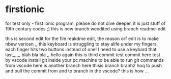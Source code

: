 # firstionic
for test only - first ionic program, please do not dive deeper, it is just stuff of 19th century codes ;)
this is new branch weedited using branch readme-edit

this is second edit for the file reakdme edit, 
the reason orf edit is to make nbew veriosn ,, this keyboard is struggling to stay alife under my fingers, each finger hits two buttons instead of one! I need to use a keybard that last,,,,,, blah bla bla ,, 
hello 
again 
this is third
commit test commit here
test by vscode 
install git inside your pc machine to be able to run git commands from vscode 
here is another branch here
thisis branch branh2
hoq to push and pull the commit from and to branch in the vscode?
this is how ...
